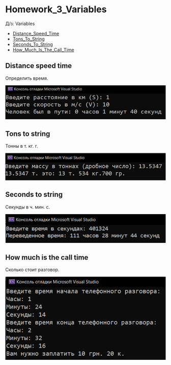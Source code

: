 # Homework_3_Variables
Д/з: Variables
* [Distance_Speed_Time](Distance_Speed_Time)
* [Tons_To_String](Tons_To_String)
* [Seconds_To_String](Seconds_To_String)
* [How_Much_Is_The_Call_Time](How_Much_Is_The_Call_Time)
<p align="center">
  <h2>Distance speed time</h2>
  <p>Определить время.</p>
  <img src="images/Distance_Speed_Time.png">
  <h2>Tons to string</h2>
  <p>Тонны в т. кг. г.</p>
  <img src="images/Tons_To_String.png">
  <h2>Seconds to string</h2>
  <p>Секунды в ч. мин. с.</p>
  <img src="images/Seconds_To_String.png">
  <h2>How much is the call time</h2>
  <p>Сколько стоит разговор.</p>
  <img src="images/How_Much_Is_The_Call_Time.png">
</p>
